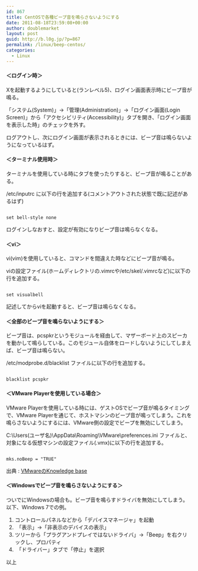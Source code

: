 ```yaml
---
id: 867
title: CentOSで各種ビープ音を鳴らさないようにする
date: 2011-08-18T23:59:08+00:00
author: doublemarket
layout: post
guid: http://b.l0g.jp/?p=867
permalink: /linux/beep-centos/
categories:
  - Linux
---
```


#### **＜ログイン時＞**

Xを起動するようにしていると(ランレベル5)、ログイン画面表示時にビープ音が鳴る。

「システム(System)」→「管理(Administration)」→「ログイン画面(Login Screen)」から「アクセシビリティ(Accessibility)」タブを開き、「ログイン画面を表示した時」のチェックを外す。

ログアウトし、次にログイン画面が表示されるときには、ビープ音は鳴らないようになっているはず。

#### **＜ターミナル使用時＞**

ターミナルを使用している時にタブを使ったりすると、ビープ音が鳴ることがある。

/etc/inputrc に以下の行を追加する(コメントアウトされた状態で既に記述があるはず)

```

set bell-style none

```

ログインしなおすと、設定が有効になりビープ音は鳴らなくなる。

#### **＜vi＞**

vi(vim)を使用していると、コマンドを間違えた時などにビープ音が鳴る。

viの設定ファイル(ホームディレクトリの.vimrcや/etc/skel/.vimrcなど)に以下の行を追加する。

```

set visualbell

```

記述してからviを起動すると、ビープ音は鳴らなくなる。

#### **＜全部のビープ音を鳴らないようにする＞**

ビープ音は、pcspkrというモジュールを経由して、マザーボード上のスピーカを動かして鳴らしている。このモジュール自体をロードしないようにしてしまえば、ビープ音は鳴らない。

/etc/modprobe.d/blacklist ファイルに以下の行を追加する。

```

blacklist pcspkr

```

#### **＜VMware Playerを使用している場合＞**

VMware Playerを使用している時には、ゲストOSでビープ音が鳴るタイミングで、VMware Playerを通じて、ホストマシンのビープ音が鳴ってしまう。これを鳴らさないようにするには、VMware側の設定でビープを無効にしてしまう。

C:\Users\(ユーザ名)\AppData\Roaming\VMware\preferences.ini ファイルと、対象になる仮想マシンの設定ファイル(.vmx)に以下の行を追加する。

```

mks.noBeep = "TRUE"

```

出典 : <a href="http://kb.vmware.com/kb/1664" target="_blank">VMwareのKnowledge base</a>

#### **＜Windowsでビープ音を鳴らさないようにする＞**

ついでにWindowsの場合も。ビープ音を鳴らすドライバを無効にしてしまう。以下、Windows 7での例。

  1. コントロールパネルなどから「デバイスマネージャ」を起動
  2.  「表示」→「非表示のデバイスの表示」
  3. ツリーから「プラグアンドプレイではないドライバ」→「Beep」を右クリックし、プロパティ
  4.  「ドライバー」タブで「停止」を選択

以上

